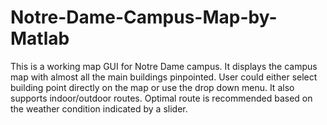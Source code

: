 Notre-Dame-Campus-Map-by-Matlab
===============================
This is a working map GUI for Notre Dame campus. It displays the campus map with almost all the main buildings pinpointed. 
User could either select building point directly on the map or use the drop down menu. It also supports indoor/outdoor 
routes. Optimal route is recommended based on the weather condition indicated by a slider.

